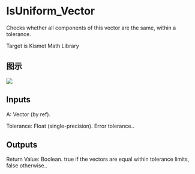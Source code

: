 # IsUniform_Vector

Checks whether all components of this vector are the same, within a tolerance.

Target is Kismet Math Library

## 图示

![]($-20221218-19565968.png)

## Inputs

A: Vector (by ref).

Tolerance: Float (single-precision). Error tolerance..  

## Outputs

Return Value: Boolean. true if the vectors are equal within tolerance limits, false otherwise..

